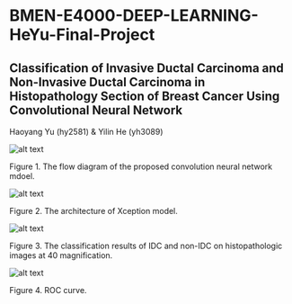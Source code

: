 # BMEN-E4000-DEEP-LEARNING-HeYu-Final-Project

## Classification of Invasive Ductal Carcinoma and Non-Invasive Ductal Carcinoma in Histopathology Section of Breast Cancer Using Convolutional Neural Network

Haoyang Yu (hy2581) & Yilin He (yh3089)

![alt text](https://github.com/YilinHHH/BMEN-E4000-DEEP-LEARNING-HeYu-Final-Project/blob/master/Figures/Flow%20Diagram.png)

Figure 1. The flow diagram of the proposed convolution neural network mdoel.

![alt text](https://github.com/YilinHHH/BMEN-E4000-DEEP-LEARNING-HeYu-Final-Project/blob/master/Figures/Xception.png)

Figure 2. The architecture of Xception model.

![alt text](https://github.com/YilinHHH/BMEN-E4000-DEEP-LEARNING-HeYu-Final-Project/blob/master/Figures/Result.png)

Figure 3. The classification results of IDC and non-IDC on histopathologic images at 40 magnification.

![alt text](https://github.com/YilinHHH/BMEN-E4000-DEEP-LEARNING-HeYu-Final-Project/blob/master/Figures/ROC.png)

Figure 4. ROC curve.
